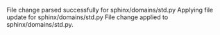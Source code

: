 File change parsed successfully for sphinx/domains/std.py
Applying file update for sphinx/domains/std.py
File change applied to sphinx/domains/std.py.
